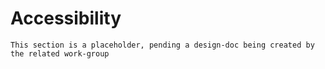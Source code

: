 # Accessibility

```admonish warning "Attention: Placeholder!"
This section is a placeholder, pending a design-doc being created by the related work-group
```